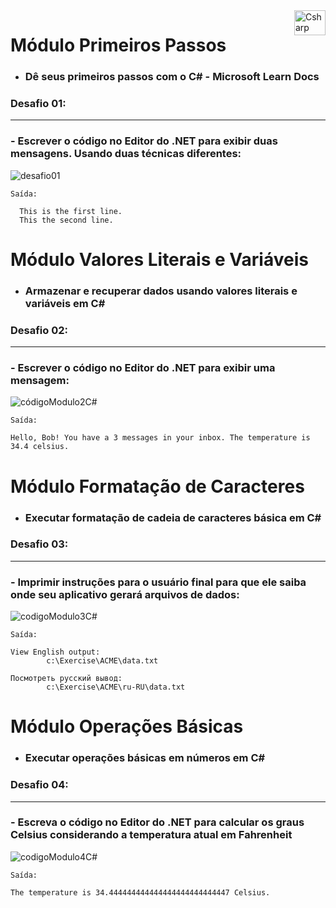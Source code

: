 
<img align="right" alt="Csharp" height="40" width="50"  src="https://cdn.jsdelivr.net/gh/devicons/devicon/icons/csharp/csharp-original.svg" />


# Módulo Primeiros Passos

- <h3> Dê seus primeiros passos com o C# - Microsoft Learn Docs </h3>

### Desafio 01: 
---
<h3> - Escrever o código no Editor do .NET para exibir duas mensagens. Usando duas técnicas diferentes: </h3>


 ![desafio01](https://user-images.githubusercontent.com/99741555/193692132-f744f73a-6849-4b76-8936-cab76d77d3e5.PNG)

```
Saída:

  This is the first line.
  This the second line.
```



# Módulo Valores Literais e Variáveis

- <h3> Armazenar e recuperar dados usando valores literais e variáveis em C# </h3>


### Desafio 02:
---
<h3> - Escrever o código no Editor do .NET para exibir uma mensagem: </h3>


![códigoModulo2C#](https://user-images.githubusercontent.com/99741555/193882964-3d203d9a-6b3a-47f2-9523-33abd26416a2.PNG)

```
Saída:

Hello, Bob! You have a 3 messages in your inbox. The temperature is 34.4 celsius.
```



# Módulo Formatação de Caracteres

- <h3> Executar formatação de cadeia de caracteres básica em C# </h3>

### Desafio 03:
---
<h3> - Imprimir instruções para o usuário final para que ele saiba onde seu aplicativo gerará arquivos de dados: </h3>


![codigoModulo3C#](https://user-images.githubusercontent.com/99741555/194652923-ce8ea7de-bcb6-4e56-9812-146d0df282f5.PNG)

```
Saída:

View English output:
		c:\Exercise\ACME\data.txt

Посмотреть русский вывод:
		c:\Exercise\ACME\ru-RU\data.txt
```



 # Módulo Operações Básicas
 
 - <h3> Executar operações básicas em números em C# </h3>
 
 ### Desafio 04:
 ---
 <h3> - Escreva o código no Editor do .NET para calcular os graus Celsius considerando a temperatura atual em Fahrenheit </h3>
 
 ![codigoModulo4C#](https://user-images.githubusercontent.com/99741555/194956779-797c50e5-5cd5-4dfc-add3-4ca95f090172.PNG)
 
 ```
 Saída:
 
 The temperature is 34.444444444444444444444444447 Celsius.
 ```
